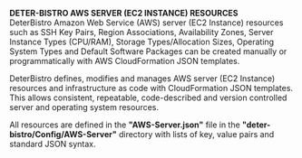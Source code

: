 **DETER-BISTRO AWS SERVER (EC2 INSTANCE) RESOURCES**  
DeterBistro Amazon Web Service (AWS) server (EC2 Instance) resources such as SSH Key Pairs, Region Associations, Availability Zones, Server Instance Types (CPU/RAM), Storage Types/Allocation Sizes, Operating System Types and Default Software Packages can be created manually or programmatically with AWS CloudFormation JSON templates.  

DeterBistro defines, modifies and manages AWS server (EC2 Instance) resources and infrastructure as code with CloudFormation JSON templates. This allows consistent, repeatable, code-described and version controlled server and operating system resources.  

All resources are defined in the **"AWS-Server.json"** file in the **"deter-bistro/Config/AWS-Server"** directory with lists of key, value pairs and standard JSON syntax.
